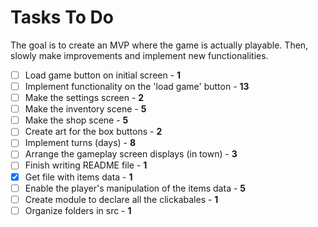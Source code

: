 # Tasks To Do

The goal is to create an MVP where the game is actually playable. Then, slowly make improvements and implement new functionalities.

- [ ] Load game button on initial screen - **1**
- [ ] Implement functionality on the 'load game' button - **13**
- [ ] Make the settings screen - **2**
- [ ] Make the inventory scene - **5**
- [ ] Make the shop scene - **5**
- [ ] Create art for the box buttons - **2**
- [ ] Implement turns (days) - **8**
- [ ] Arrange the gameplay screen displays (in town) - **3**
- [ ] Finish writing README file - **1**
- [X] Get file with items data - **1**
- [ ] Enable the player's manipulation of the items data - **5**
- [ ] Create module to declare all the clickabales - **1**
- [ ] Organize folders in src - **1**
